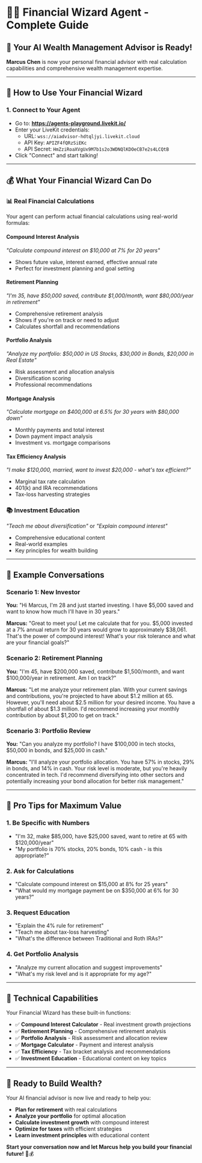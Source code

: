 # 🧙‍♂️ Financial Wizard Agent - Complete Guide

## 🎯 **Your AI Wealth Management Advisor is Ready!**

**Marcus Chen** is now your personal financial advisor with real calculation capabilities and comprehensive wealth management expertise.

---

## 🚀 **How to Use Your Financial Wizard**

### **1. Connect to Your Agent**
- Go to: **https://agents-playground.livekit.io/**
- Enter your LiveKit credentials:
  - URL: `wss://aiadvisor-hdtqljyi.livekit.cloud`
  - API Key: `APIZF4fQRzSiEKc`
  - API Secret: `HmZziRoaXVgUx9M7b1s2o3WDNQlKDOeCB7e2s4LCQtB`
- Click "Connect" and start talking!

---

## 💰 **What Your Financial Wizard Can Do**

### **📊 Real Financial Calculations**
Your agent can perform actual financial calculations using real-world formulas:

#### **Compound Interest Analysis**
*"Calculate compound interest on $10,000 at 7% for 20 years"*
- Shows future value, interest earned, effective annual rate
- Perfect for investment planning and goal setting

#### **Retirement Planning**
*"I'm 35, have $50,000 saved, contribute $1,000/month, want $80,000/year in retirement"*
- Comprehensive retirement analysis
- Shows if you're on track or need to adjust
- Calculates shortfall and recommendations

#### **Portfolio Analysis**
*"Analyze my portfolio: $50,000 in US Stocks, $30,000 in Bonds, $20,000 in Real Estate"*
- Risk assessment and allocation analysis
- Diversification scoring
- Professional recommendations

#### **Mortgage Analysis**
*"Calculate mortgage on $400,000 at 6.5% for 30 years with $80,000 down"*
- Monthly payments and total interest
- Down payment impact analysis
- Investment vs. mortgage comparisons

#### **Tax Efficiency Analysis**
*"I make $120,000, married, want to invest $20,000 - what's tax efficient?"*
- Marginal tax rate calculation
- 401(k) and IRA recommendations
- Tax-loss harvesting strategies

### **📚 Investment Education**
*"Teach me about diversification"* or *"Explain compound interest"*
- Comprehensive educational content
- Real-world examples
- Key principles for wealth building

---

## 🎯 **Example Conversations**

### **Scenario 1: New Investor**
**You:** "Hi Marcus, I'm 28 and just started investing. I have $5,000 saved and want to know how much I'll have in 30 years."

**Marcus:** "Great to meet you! Let me calculate that for you. $5,000 invested at a 7% annual return for 30 years would grow to approximately $38,061. That's the power of compound interest! What's your risk tolerance and what are your financial goals?"

### **Scenario 2: Retirement Planning**
**You:** "I'm 45, have $200,000 saved, contribute $1,500/month, and want $100,000/year in retirement. Am I on track?"

**Marcus:** "Let me analyze your retirement plan. With your current savings and contributions, you're projected to have about $1.2 million at 65. However, you'll need about $2.5 million for your desired income. You have a shortfall of about $1.3 million. I'd recommend increasing your monthly contribution by about $1,200 to get on track."

### **Scenario 3: Portfolio Review**
**You:** "Can you analyze my portfolio? I have $100,000 in tech stocks, $50,000 in bonds, and $25,000 in cash."

**Marcus:** "I'll analyze your portfolio allocation. You have 57% in stocks, 29% in bonds, and 14% in cash. Your risk level is moderate, but you're heavily concentrated in tech. I'd recommend diversifying into other sectors and potentially increasing your bond allocation for better risk management."

---

## 🎯 **Pro Tips for Maximum Value**

### **1. Be Specific with Numbers**
- "I'm 32, make $85,000, have $25,000 saved, want to retire at 65 with $120,000/year"
- "My portfolio is 70% stocks, 20% bonds, 10% cash - is this appropriate?"

### **2. Ask for Calculations**
- "Calculate compound interest on $15,000 at 8% for 25 years"
- "What would my mortgage payment be on $350,000 at 6% for 30 years?"

### **3. Request Education**
- "Explain the 4% rule for retirement"
- "Teach me about tax-loss harvesting"
- "What's the difference between Traditional and Roth IRAs?"

### **4. Get Portfolio Analysis**
- "Analyze my current allocation and suggest improvements"
- "What's my risk level and is it appropriate for my age?"

---

## 🔧 **Technical Capabilities**

Your Financial Wizard has these built-in functions:
- ✅ **Compound Interest Calculator** - Real investment growth projections
- ✅ **Retirement Planning** - Comprehensive retirement analysis
- ✅ **Portfolio Analysis** - Risk assessment and allocation review
- ✅ **Mortgage Calculator** - Payment and interest analysis
- ✅ **Tax Efficiency** - Tax bracket analysis and recommendations
- ✅ **Investment Education** - Educational content on key topics

---

## 🎉 **Ready to Build Wealth?**

Your AI financial advisor is now live and ready to help you:
- **Plan for retirement** with real calculations
- **Analyze your portfolio** for optimal allocation
- **Calculate investment growth** with compound interest
- **Optimize for taxes** with efficient strategies
- **Learn investment principles** with educational content

**Start your conversation now and let Marcus help you build your financial future!** 🚀💰 